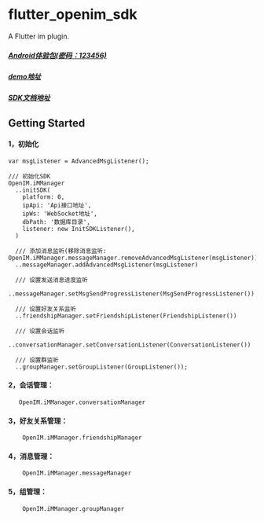 # flutter_openim_sdk

A Flutter im plugin.

##### [Android体验包(密码：123456)](https://www.pgyer.com/openim)
##### [demo地址](https://github.com/hrxiang/OpenIMFlutterDemo.git)
##### [SDK文档地址](xxxx)

## Getting Started

#### 1，初始化 
  
    var msgListener = AdvancedMsgListener();
    
    /// 初始化SDK
    OpenIM.iMManager
      ..initSDK(
        platform: 0,
        ipApi: 'Api接口地址',
        ipWs: 'WebSocket地址',
        dbPath: '数据库目录',
        listener: new InitSDKListener(),
      )

      /// 添加消息监听(移除消息监听: OpenIM.iMManager.messageManager.removeAdvancedMsgListener(msgListener))
      ..messageManager.addAdvancedMsgListener(msgListener)

      /// 设置发送消息进度监听
      ..messageManager.setMsgSendProgressListener(MsgSendProgressListener())

      /// 设置好友关系监听
      ..friendshipManager.setFriendshipListener(FriendshipListener())

      /// 设置会话监听
      ..conversationManager.setConversationListener(ConversationListener())

      /// 设置群监听
      ..groupManager.setGroupListener(GroupListener());
      
#### 2，会话管理：      
       OpenIM.iMManager.conversationManager

#### 3，好友关系管理：  
        OpenIM.iMManager.friendshipManager

#### 4，消息管理：     
        OpenIM.iMManager.messageManager
        
#### 5，组管理：      
        OpenIM.iMManager.groupManager
